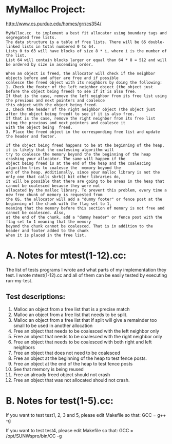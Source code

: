 MyMalloc Project:
=================

http://www.cs.purdue.edu/homes/grr/cs354/

```
MyMalloc.cc  to implement a best fit allocator using boundary tags and segregated free lists. 
The data structure is a table of free lists. There will be 65 double-linked lists in total numbered 0 to 64.
Lists 0 to 63 will have blocks of size 8 * i, where i is the number of the list.
List 64 will contain blocks larger or equal than 64 * 8 = 512 and will be ordered by size in ascending order. 
 
When an object is freed, the allocator will check if the neighbor objects before and after are free and if possible
coalesce the freed object with its neighbors by doing the following:
1. Check the footer of the left neighbor object (the object just before the object being freed) to see if it is also free.
If that is the case, remove the left neighbor from its free list using the previous and next pointers and coalesce
this object with the object being freed.
2. Check the header of the right neighbor object (the object just after the object being freed) to see if it is also free.
If that is the case, remove the right neighbor from its free list using the previous and next pointers and coalesce it
with the object being  freed.
3. Place the freed object in the corresponding free list and update the header and footer.

If the object being freed happens to be at the beginning of the heap, it is likely that the coalescing algorithm will
try to coalesce the memory beyond the the beginning of the heap crashing your allocator. The same will happen if the
object being freed is at the end of the heap and the coalescing algorithm tries to coalesce the  memory beyond the
end of the heap. Additionally, since your malloc library is not the only one that calls sbrk() bit other libraries do,
it will be possible that there are going to be areas in the heap that cannot be coalesced because they were not
allocated by the malloc library. To prevent this problem, every time a new free chunk of memory is requested from
the OS, the allocator will add a "dummy footer" or fence post at the beginning of the chunk with the flag set to 1,
meaning that the memory before this section of memory is not free and cannot be coalesced. Also,
at the end of the chunk, add a "dummy header" or fence post with the flag set to 1 meaning that the memory
beyond the chunk cannot be coalesced. That is in addition to the header and footer added to the chunk
when it is placed in the free list.
```

A. Notes for mtest(1-12).cc:
============================
The list of tests programs I wrote and what parts of my implementation they test.
I wrote mtest(1-12).cc and all of them can be easily tested by executing run-my-test.

Test descriptions:
------------------
1. Malloc an object from a free list that is a precise match
2. Malloc an object from a free list that needs to be split.
3. Malloc an object from a  free list that if split will give a remainder too small to be used in another allocation
4. Free an object that needs to be coalesced with the left neighbor only
5. Free an object that needs to be coalesced with the right neighbor only
6. Free an object that needs to be coalesced with both right and left neighbors
7. Free an object that does not need to be coalesced
8. Free an object at the beginning of  the heap to test fence posts.
9. Free an object at the end of the heap to test fence posts
10. See that memory is being reused
11. Free an already freed object should not crash
12. Free an object that was not allocated should not crash.

B. Notes for test(1-5).cc:
==========================
If you want to test test1, 2, 3 and 5, please edit Makefile so that:
GCC = g++ -g

If you want to test test4, please edit Makefile so that:
GCC = /opt/SUNWspro/bin/CC -g


